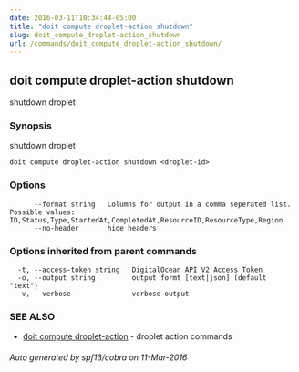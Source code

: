 ```yaml
---
date: 2016-03-11T10:34:44-05:00
title: "doit compute droplet-action shutdown"
slug: doit_compute_droplet-action_shutdown
url: /commands/doit_compute_droplet-action_shutdown/
---
```

## doit compute droplet-action shutdown

shutdown droplet

### Synopsis


shutdown droplet

```
doit compute droplet-action shutdown <droplet-id>
```

### Options

```
      --format string   Columns for output in a comma seperated list. Possible values: ID,Status,Type,StartedAt,CompletedAt,ResourceID,ResourceType,Region
      --no-header       hide headers
```

### Options inherited from parent commands

```
  -t, --access-token string   DigitalOcean API V2 Access Token
  -o, --output string         output formt [text|json] (default "text")
  -v, --verbose               verbose output
```

### SEE ALSO
* [doit compute droplet-action](/commands/doit_compute_droplet-action/)	 - droplet action commands

###### Auto generated by spf13/cobra on 11-Mar-2016
